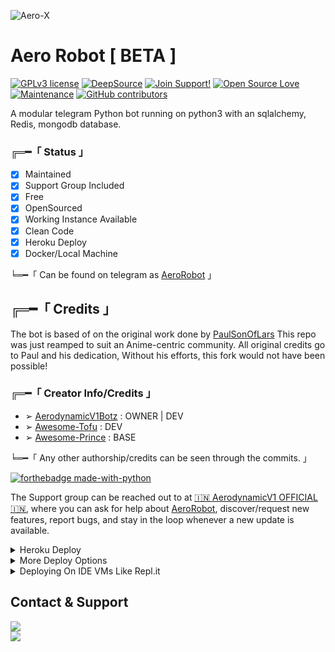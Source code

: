![Aero-X](https://telegra.ph//file/9e38bddf52338e9142923.jpg)

# Aero Robot [ BETA ]
[![GPLv3 license](https://img.shields.io/badge/License-GPLv3-blue.svg)](http://perso.crans.org/besson/LICENSE.html) [![DeepSource](https://static.deepsource.io/deepsource-badge-light-mini.svg)](https://deepsource.io/gh/AerodynamicV1Botz/Aero-Robot/?ref=repository-badge) [![Join Support!](https://img.shields.io/badge/Join%20Channel-!-red)](https://telegram.dog/AerodynamicV1_Promotion) [![Open Source Love](https://badges.frapsoft.com/os/v2/open-source.png?v=103)](https://github.com/ellerbrock/open-source-badges/) [![Maintenance](https://img.shields.io/badge/Maintained%3F-yes-green.svg)](https://GitHub.com/Naereen/StrapDown.js/graphs/commit-activity) [![GitHub contributors](https://img.shields.io/github/contributors/Naereen/StrapDown.js.svg)](https://GitHub.com/AerodynamicV1Botz/Aero-Robot/graphs/contributors/)


A modular telegram Python bot running on python3 with an sqlalchemy, Redis, mongodb database.

###  ╔═━「 Status 」

+ [x] Maintained
+ [x] Support Group Included
+ [x] Free
+ [x] OpenSourced
+ [x] Working Instance Available
+ [x] Clean Code
+ [x] Heroku Deploy
+ [x] Docker/Local Machine

╘═━「 Can be found on telegram as [AeroRobot](https://telegram.dog/Aero_Management_Bot) 」

## ╔═━「 Credits 」
The bot is based of on the original work done by [PaulSonOfLars](https://github.com/PaulSonOfLars)
This repo was just reamped to suit an Anime-centric community. All original credits go to Paul and his dedication, Without his efforts, this fork would not have been possible!

### ╔═━「 Creator Info/Credits 」

+ ➢ [AerodynamicV1Botz](https://github.com/AerodynamicV1Botz) : OWNER | DEV
+ ➢ [Awesome-Tofu](https://github.com/Awesome-tofu) : DEV
+ ➢ [Awesome-Prince](https://github.com/awesome-prince) : BASE

╘═━「 Any other authorship/credits can be seen through the commits. 」

[![forthebadge made-with-python](http://ForTheBadge.com/images/badges/made-with-python.svg)](https://www.python.org/)

The Support group can be reached out to at [🇮🇳 AerodynamicV1 OFFICIAL🇮🇳](https://telegram.dog/AerodynamicV1_Promotion), where you can ask for help about [AeroRobot](https://telegram.dog/Aero_Management_Bot), discover/request new features, report bugs, and stay in the loop whenever a new update is available. 

<details>
	<summary>Heroku Deploy</summary>
	<br>
	<b>
The Easiest Way to Deploy This Bot is Via Heroku.
		In Order To deploy, You Just Have Fill The Necessary Environment Variables and Done!</b>
	
  <h1>
    <p align="center">
        <a href="https://dashboard.heroku.com/new?template=https://github.com/YumiXBot/Aero-Robot">
            <img src="https://www.herokucdn.com/deploy/button.svg" alt="Deploy">
        </a>
    </p>
</h1>

</details> 

<details>
    <summary>More Deploy Options</summary>
    <br>
    <p align="center">

    Deploying on Local Machine

</p>

```console
    ~$ git clone https://https://github.com/AerodynamicV1Botz/Aero-Robot.git
    ~$ cd AeroRobot
    ~$ cp sample_config.py config.py
```

Edit Config.py with your own Values

Start with ```python3 -m AeroRobot```

</details>    

<details>
     <summary>Deploying On IDE VMs Like Repl.it</summary>
       <br>
         <p align="left">
            <b> 

            Refer to Deploying On Local Machine.

 </b>
</p>
</details>

## Contact & Support

<a href="https://t.me/AerodynamicV1_Promotion"><img src="https://img.shields.io/badge/Join-Support%20Group-blue.svg?style=for-the-badge&logo=Telegram"></a><br>
<a href="https://t.me/AerodynamicV1_UPDATE"><img src="https://img.shields.io/badge/Join-Updates%20Channel-blue.svg?style=for-the-badge&logo=Telegram"></a><br>
